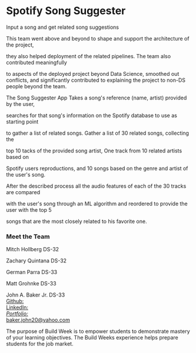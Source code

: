 # Spotify Song Suggester

Input a song and get related song suggestions

This team went above and beyond to shape and support the architecture of the project, 

they also helped deployment of the related pipelines. The team also contributed meaningfully 

to aspects of the deployed project beyond Data Science, smoothed out conflicts, 
and significantly contributed to explaining the project to non-DS people beyond the team.

The Song Suggester App Takes a song's reference (name, artist) provided by the user, 

searches for that song's information on the Spotify database to use as starting point 

to gather a list of related songs. Gather a list of 30 related songs, collecting the 

top 10 tacks of the provided song artist, One track from 10 related artists based on 

Spotify users reproductions, and 10 songs based on the genre and artist of the user's song. 

After the described process all the audio features of each of the 30 tracks are compared 

with the user's song through an ML algorithm and reordered to provide the user with the top 5 

songs that are the most closely related to his favorite one.

### Meet the Team

Mitch Hollberg DS-32<br/>

Zachary Quintana DS-32<br/>

German Parra DS-33<br/>

Matt Grohnke DS-33<br/>

John A. Baker Jr. DS-33<br/>
[Github:](https://github.com/BakerJr1904)<br/>
[LinkedIn:](https://www.linkedin.com/in/john-a-baker-jr/)<br/> 
*[Portfolio:](https://johnabakerjr.link/)* <br/>
<baker.john20@yahoo.com> <br/>

The purpose of Build Week is to empower students to demonstrate mastery of your learning objectives. 
The Build Weeks experience helps prepare students for the job market.
